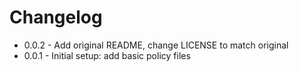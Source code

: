 # Changelog

* 0.0.2 - Add original README, change LICENSE to match original
* 0.0.1 - Initial setup: add basic policy files
